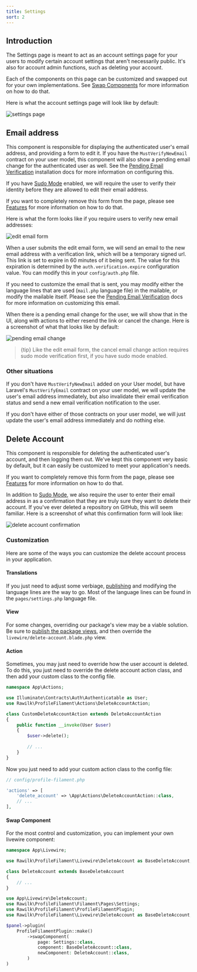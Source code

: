 ```yaml
---
title: Settings
sort: 2
---
```


## Introduction

The Settings page is meant to act as an account settings page for your users to modify certain account settings that aren't necessarily public. It's also for account admin functions, such as deleting your account.

Each of the components on this page can be customized and swapped out for your own implementations. See [Swap Components](/docs/profile-filament-plugin/{version}/customizations/page-customization#user-content-swap-components) for more information on how to do that.

Here is what the account settings page will look like by default:

![settings page](https://github.com/rawilk/profile-filament-plugin/blob/main/assets/images/settings-page.png)

## Email address

This component is responsible for displaying the authenticated user's email address, and providing a form to edit it. If you have the `MustVerifyNewEmail` contract on your user model, this component will also show a pending email change for the authenticated user as well. See the [Pending Email Verification](/docs/profile-filament-plugin/{version}/installation#user-content-pending-email-verification) installation docs for more information on configuring this.

If you have [Sudo Mode](/docs/profile-filament-plugin/{version}/advanced-usage/sudo-mode) enabled, we will require the user to verify their identity before they are allowed to edit their email address.

If you want to completely remove this form from the page, please see [Features](/docs/profile-filament-plugin/{version}/customizations/features#user-content-update-email) for more information on how to do that.

Here is what the form looks like if you require users to verify new email addresses:

![edit email form](https://github.com/rawilk/profile-filament-plugin/blob/main/assets/images/edit-email-form.png)

When a user submits the edit email form, we will send an email to the new email address with a verification link, which will be a temporary signed url. This link is set to expire in 60 minutes of it being sent. The value for this expiration is determined by the `auth.verification.expire` configuration value. You can modify this in your `config/auth.php` file.

If you need to customize the email that is sent, you may modify either the language lines that are used (`mail.php` language file) in the mailable, or modify the mailable itself. Please see the [Pending Email Verification](/docs/profile-filament-plugin/{version}/advanced-usage/mailables#user-content-pending-email-verification) docs for more information on customizing this email.

When there is a pending email change for the user, we will show that in the UI, along with actions to either resend the link or cancel the change. Here is a screenshot of what that looks like by default:

![pending email change](https://github.com/rawilk/profile-filament-plugin/blob/main/assets/images/pending-email-change.png)

> {tip} Like the edit email form, the cancel email change action requires sudo mode verification first, if you have sudo mode enabled.

### Other situations

If you don't have `MustVerifyNewEmail` added on your User model, but have Laravel's `MustVerifyEmail` contract on your user model, we will update the user's email address immediately, but also invalidate their email verification status and send a new email verification notification to the user.

If you don't have either of those contracts on your user model, we will just update the user's email address immediately and do nothing else.

## Delete Account

This component is responsible for deleting the authenticated user's account, and then logging them out. We've kept this component very basic by default, but it can easily be customized to meet your application's needs.

If you want to completely remove this form from the page, please see [Features](/docs/profile-filament-plugin/{version}/customizations/features#user-content-delete-account) for more information on how to do that.

In addition to [Sudo Mode](/docs/profile-filament-plugin/{version}/advanced-usage/sudo-mode), we also require the user to enter their email address in as a confirmation that they are truly sure they want to delete their account. If you've ever deleted a repository on GitHub, this will seem familiar. Here is a screenshot of what this confirmation form will look like:

![delete account confirmation](https://github.com/rawilk/profile-filament-plugin/blob/main/assets/images/delete-account-confirm.png)

### Customization

Here are some of the ways you can customize the delete account process in your application.

#### Translations

If you just need to adjust some verbiage, [publishing](/docs/profile-filament-plugin/{version}/installation#user-content-translations) and modifying the language lines are the way to go. Most of the language lines can be found in the `pages/settings.php` language file.

#### View

For some changes, overriding our package's view may be a viable solution. Be sure to [publish the package views](/docs/profile-filament-plugin/{version}/installation#user-content-views), and then override the `livewire/delete-account.blade.php` view. 

#### Action

Sometimes, you may just need to override how the user account is deleted. To do this, you just need to override the delete account action class, and then add your custom class to the config file.

```php
namespace App\Actions;

use Illuminate\Contracts\Auth\Authenticatable as User;
use Rawilk\ProfileFilament\Actions\DeleteAccountAction;

class CustomDeleteAccountAction extends DeleteAccountAction
{
    public function __invoke(User $user)
    {
        $user->delete();
    
        // ...    
    }
}
```

Now you just need to add your custom action class to the config file:

```php
// config/profile-filament.php

'actions' => [
    'delete_account' => \App\Actions\DeleteAccountAction::class,
    // ...
],
```

#### Swap Component

For the most control and customization, you can implement your own livewire component:

```php
namespace App\Livewire;

use Rawilk\ProfileFilament\Livewire\DeleteAccount as BaseDeleteAccount;

class DeleteAccount extends BaseDeleteAccount
{
    // ...
}
```

```php
use App\Livewire\DeleteAccount;
use Rawilk\ProfileFilament\Filament\Pages\Settings;
use Rawilk\ProfileFilament\ProfileFilamentPlugin;
use Rawilk\ProfileFilament\Livewire\DeleteAccount as BaseDeleteAccount;

$panel->plugin(
    ProfileFilamentPlugin::make()
        ->swapComponent(
            page: Settings::class,
            component: BaseDeleteAccount::class,
            newComponent: DeleteAccount::class,
        )
)
```
